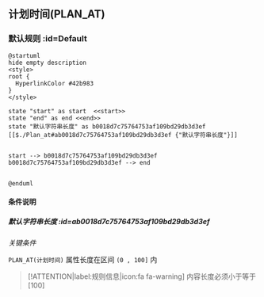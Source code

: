 ## 计划时间(PLAN_AT) <!-- {docsify-ignore-all} -->

   

### 默认规则 :id=Default

```plantuml
@startuml
hide empty description
<style>
root {
  HyperlinkColor #42b983
}
</style>

state "start" as start  <<start>>
state "end" as end <<end>>
state "默认字符串长度" as b0018d7c75764753af109bd29db3d3ef [[$./Plan_at#ab0018d7c75764753af109bd29db3d3ef {"默认字符串长度"}]]


start --> b0018d7c75764753af109bd29db3d3ef 
b0018d7c75764753af109bd29db3d3ef --> end 


@enduml
```

#### 条件说明

##### 默认字符串长度 :id=ab0018d7c75764753af109bd29db3d3ef


*关键条件*


`PLAN_AT(计划时间)` 属性长度在区间 `(0 , 100]` 内

> [!ATTENTION|label:规则信息|icon:fa fa-warning]
> 内容长度必须小于等于[100]







